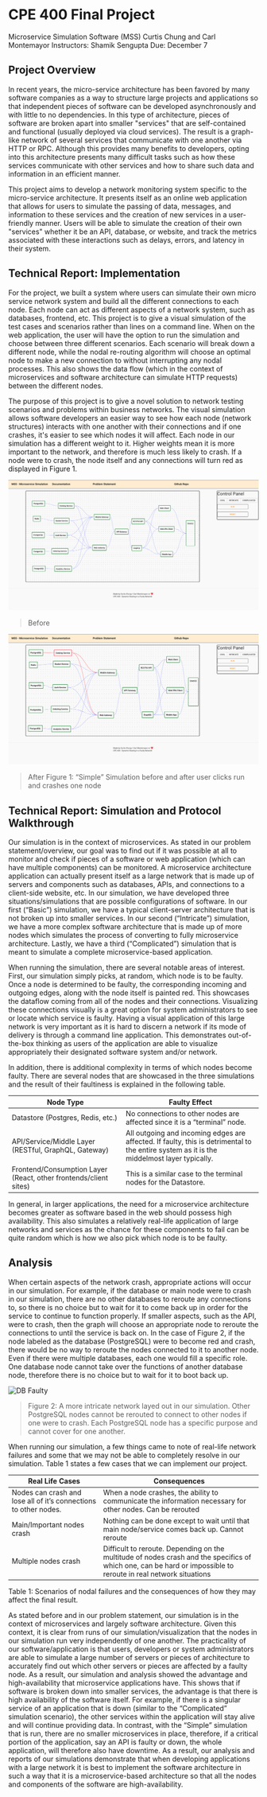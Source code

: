 # CPE 400 Final Project
 Microservice Simulation Software (MSS)
 Curtis Chung and Carl Montemayor
 Instructors: Shamik Sengupta
 Due: December 7

## Project Overview
In recent years, the micro-service architecture has been favored by many software companies as a way to structure large projects and applications so that independent pieces of software can be developed asynchronously and with little to no dependencies. In this type of architecture, pieces of software are broken apart into smaller "services" that are self-contained and functional (usually deployed via cloud services). The result is a graph-like network of several services that communicate with one another via HTTP or RPC. Although this provides many benefits to developers, opting into this architecture presents many difficult tasks such as how these services communicate with other services and how to share such data and information in an efficient manner.

This project aims to develop a network monitoring system specific to the micro-service architecture. It presents itself as an online web application that allows for users to simulate the passing of data, messages, and information to these services and the creation of new services in a user-friendly manner. Users will be able to simulate the creation of their own "services" whether it be an API, database, or website, and track the metrics associated with these interactions such as delays, errors, and latency in their system.

## Technical Report: Implementation
For the project, we built a system where users can simulate their own micro service network system and build all the different connections to each node. Each node can act as different aspects of a network system, such as databases, frontend, etc. This project is to give a visual simulation of the test cases and scenarios rather than lines on a command line. When on the web application, the user will have the option to run the simulation and choose between three different scenarios. Each scenario will break down a different node, while the nodal re-routing algorithm will choose an optimal node to make a new connection to without interrupting any nodal processes. This also shows the data flow (which in the context of microservices and software architecture can simulate HTTP requests) between the different nodes. 
  
The purpose of this project is to give a novel solution to network testing scenarios and problems within business networks. The visual simulation allows software developers an easier way to see how each node (network structures) interacts with one another with their connections and if one crashes, it's easier to see which nodes it will affect. Each node in our simulation has a different weight to it. Higher weights mean it is more important to the network, and therefore is much less likely to crash. If a node were to crash, the node itself and any connections will turn red as displayed in Figure 1. 

![SimpleSimulationBefore](https://github.com/carlmontemayor/mss/blob/main/mss/images/normal_flow.png)
> Before

![SimpleSimulationAfter](https://github.com/carlmontemayor/mss/blob/main/mss/images/irregular_flow.png)
> After
> Figure 1: “Simple” Simulation before and after user clicks run and crashes one node

## Technical Report: Simulation and Protocol Walkthrough
Our simulation is in the context of microservices. As stated in our problem statement/overview, our goal was to find out if it was possible at all to monitor and check if pieces of a software or web application (which can have multiple components) can be monitored. A microservice architecture application can actually present itself as a large network that is made up of servers and components such as databases, APIs, and connections to a client-side website, etc. In our simulation, we have developed three situations/simulations that are possible configurations of software. In our first (“Basic”) simulation, we have a typical client-server architecture that is not broken up into smaller services. In our second (“Intricate”) simulation, we have a more complex software architecture that is made up of more nodes which simulates the process of converting to fully microservice architecture. Lastly, we have a third (“Complicated”) simulation that is meant to simulate a complete microservice-based application. 

When running the simulation, there are several notable areas of interest. First, our simulation simply picks, at random, which node is to be faulty. Once a node is determined to be faulty, the corresponding incoming and outgoing edges, along with the node itself is painted red. This showcases the dataflow coming from all of the nodes and their connections. Visualizing these connections visually is a great option for system administrators to see or locate which service is faulty. Having a visual application of this large network is very important as it is hard to discern a network if its mode of delivery is through a command line application. This demonstrates out-of-the-box thinking as users of the application are able to visualize appropriately their designated software system and/or network. 

In addition, there is additional complexity in terms of which nodes become faulty. There are several nodes that are showcased in the three simulations and the result of their faultiness is explained in the following table. 

| Node Type                                                        | Faulty Effect                                                                                                                              |
|------------------------------------------------------------------|--------------------------------------------------------------------------------------------------------------------------------------------|
| Datastore (Postgres, Redis, etc.)                                | No connections to other nodes are affected since it is a “terminal” node.                                                                  |
| API/Service/Middle Layer (RESTful, GraphQL, Gateway)             | All outgoing and incoming edges are affected. If faulty, this is detrimental to the entire system as it is the middelmost layer typically. |
| Frontend/Consumption Layer (React, other frontends/client sites) | This is a similar case to the terminal nodes for the Datastore.                                                                            |

In general, in larger applications, the need for a microservice architecture becomes greater as software based in the web should possess high availability. This also simulates a relatively real-life application of large networks and services as the chance for these components to fail can be quite random which is how we also pick which node is to be faulty. 

## Analysis
When certain aspects of the network crash, appropriate actions will occur in our simulation. For example, if the database or main node were to crash in our simulation, there are no other databases to reroute any connections to, so there is no choice but to wait for it to come back up in order for the service to continue to function properly. If smaller aspects, such as the API, were to crash, then the graph will choose an appropriate node to reroute the connections to until the service is back on. In the case of Figure 2, if the node labeled as the database (PostgreSQL) were to become red and crash, there would be no way to reroute the nodes connected to it to another node. Even if there were multiple databases, each one would fill a specific role. One database node cannot take over the functions of another database node, therefore there is no choice but to wait for it to boot back up.

![DB Faulty](https://github.com/carlmontemayor/mss/blob/main/mss/images/stuff.png)
> Figure 2: A more intricate network layed out in our simulation. Other PostgreSQL nodes cannot be rerouted to connect to other nodes if one were to crash. Each PostgreSQL node has a specific purpose and cannot cover for one another.

When running our simulation, a few things came to note of real-life network failures and some that we may not be able to completely resolve in our simulation. Table 1 states a few cases that we can implement our project. 

| Real Life Cases                                                  | Consequences                                                                                                                                                    |
|------------------------------------------------------------------|-----------------------------------------------------------------------------------------------------------------------------------------------------------------|
| Nodes can crash and lose all of it’s connections to other nodes. | When a node crashes, the ability to communicate the information necessary for other nodes. Can be rerouted                                                      |
| Main/Important nodes crash                                       | Nothing can be done except to wait until that main node/service comes back up. Cannot reroute                                                                   |
| Multiple nodes crash                                             | Difficult to reroute. Depending on the multitude of nodes crash and the specifics of which one, can be hard or impossible to reroute in real network situations |

Table 1: Scenarios of nodal failures and the consequences of how they may affect the final result.
	
As stated before and in our problem statement, our simulation is in the context of microservices and largely software architecture. Given this context, it is clear from runs of our simulation/visualization that the nodes in our simulation run very independently of one another. The practicality of our software/application is that users, developers or system administrators are able to simulate a large number of servers or pieces of architecture to accurately find out which other servers or pieces are affected by a faulty node. As a result, our simulation and analysis showed the advantage and high-availability that microservice applications have. This shows that if software is broken down into smaller services, the advantage is that there is high availability of the software itself. For example, if there is a singular service of an application that is down (similar to the “Complicated” simulation scenario), the other services within the application will stay alive and will continue providing data. In contrast, with the “Simple” simulation that is run, there are no smaller microservices in place, therefore, if a critical portion of the application, say an API is faulty or down, the whole application, will therefore also have downtime. As a result, our analysis and reports of our simulations demonstrate that when developing applications with a large network it is best to implement the software architecture in such a way that it is a microservice-based architecture so that all the nodes and components of the software are high-availability.
